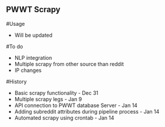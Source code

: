 ## PWWT Scrapy

#Usage
<ul>
<li>Will be updated</li>
</ul>

#To do
<ul>
<li>NLP integration</li>
<li>Multiple scrapy from other source than reddit</li>
<li>IP changes</li>
</ul>

#History
<ul>
<li>Basic scrapy functionality - Dec 31</li>
<li>Multiple scrapy legs - Jan 9</li>
<li>API connection to PWWT database Server - Jan 14</li>
<li>Adding subreddit attributes during pipeline process - Jan 14</li>
<li>Automated scrapy using crontab - Jan 14</li>
</ul>

